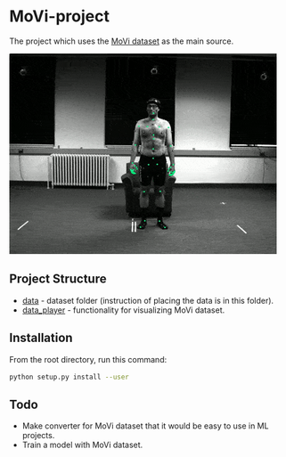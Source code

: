 # MoVi-project
The project which uses the [MoVi dataset](https://www.biomotionlab.ca/movi/) as the main source.

![Motion Capture example](output.gif)

## Project Structure
* [data](../data) - dataset folder (instruction of placing the data is in this folder).
* [data_player](../data_player) - functionality for visualizing MoVi dataset.

## Installation
From the root directory, run this command:
```bash
python setup.py install --user
```

## Todo
* Make converter for MoVi dataset that it would be easy to use in ML projects.
* Train a model with MoVi dataset.
